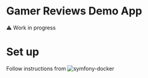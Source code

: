 # Gamer Reviews Demo App

:warning: Work in progress

# Set up

Follow instructions from ![symfony-docker](https://github.com/dunglas/symfony-docker)
